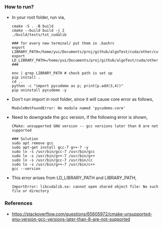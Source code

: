 ### How to run?
- In your root folder, run via,
    ```
    cmake -S . -B build
    cmake --build build -j 2
    ./build/tests/tst_cudalib 

    ### for every new terminal/ put them in .bashrc
    export LIBRARY_PATH=/home/yui/Documents/proj/github/algoTest/cuda/other/cu2pylib/build/src:$LIBRARY_PATH
    export LD_LIBRARY_PATH=/home/yui/Documents/proj/github/algoTest/cuda/other/cu2pylib/build/src:$LD_LIBRARY_PATH
    ###

    env | grep LIBRARY_PATH # check path is set up
    pip install .
    cd ..
    python -c "import pycudemo as p; print(p.add(3,4))"
    pip uninstall pycudemo -y
    ```
- Don't run import in root folder, since it will cause core error as follows,
    ```
    ModuleNotFoundError: No module named 'pycudemo.core'
    ```
- Need to downgrade the gcc version, if the following error is shown,
    ```
    CMake: unsupported GNU version -- gcc versions later than 8 are not supported

    ### Solution
    sudo apt remove gcc
    sudo apt-get install gcc-7 g++-7 -y
    sudo ln -s /usr/bin/gcc-7 /usr/bin/gcc
    sudo ln -s /usr/bin/g++-7 /usr/bin/g++
    sudo ln -s /usr/bin/gcc-7 /usr/bin/cc
    sudo ln -s /usr/bin/g++-7 /usr/bin/c++
    gcc --version
    ```
- This error arises from LD_LIBRARY_PATH and LIBRARY_PATH, 
    ```
    ImportError: libcudalib.so: cannot open shared object file: No such file or directory
    ```

### References
- https://stackoverflow.com/questions/65605972/cmake-unsupported-gnu-version-gcc-versions-later-than-8-are-not-supported